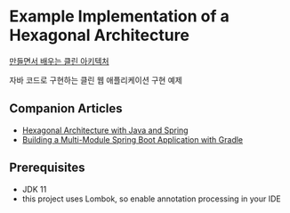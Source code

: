 # Example Implementation of a Hexagonal Architecture

[만들면서 배우는 클린 아키텍처](https://wikibook.co.kr/clean-architecture/)

자바 코드로 구현하는 클린 웹 애플리케이션 구현 예제

## Companion Articles

* [Hexagonal Architecture with Java and Spring](https://reflectoring.io/spring-hexagonal/)
* [Building a Multi-Module Spring Boot Application with Gradle](https://reflectoring.io/spring-boot-gradle-multi-module/)

## Prerequisites

* JDK 11
* this project uses Lombok, so enable annotation processing in your IDE
